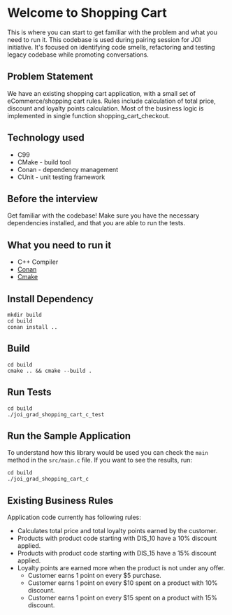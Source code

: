 # Welcome to Shopping Cart

This is where you can start to get familiar with the problem and what you need to run it.
This codebase is used during pairing session for JOI initiative.
It's focused on identifying code smells, refactoring and testing legacy codebase while promoting
conversations.

## Problem Statement

We have an existing shopping cart application, with a small set of eCommerce/shopping cart rules. Rules include calculation of total price, discount and loyalty points calculation. Most of the business logic is implemented in single function shopping_cart_checkout.

## Technology used

- C99
- CMake - build tool
- Conan - dependency management
- CUnit - unit testing framework

## Before the interview

Get familiar with the codebase! Make sure you have the necessary dependencies installed, and that you are able to run the tests.

## What you need to run it

- C++ Compiler
- [Conan](https://conan.io/downloads.html)
- [Cmake](https://cmake.org/download/)

## Install Dependency
```console
mkdir build
cd build
conan install ..
```

## Build

```console
cd build
cmake .. && cmake --build .
```

## Run Tests

```console
cd build
./joi_grad_shopping_cart_c_test
```

## Run the Sample Application

To understand how this library would be used you can check the `main` method in the `src/main.c` file. If you want to see the results, run:

```console
cd build
./joi_grad_shopping_cart_c
```

## Existing Business Rules

Application code currently has following rules:

- Calculates total price and total loyalty points earned by the customer.
- Products with product code starting with DIS_10 have a 10% discount applied.
- Products with product code starting with DIS_15 have a 15% discount applied.
- Loyalty points are earned more when the product is not under any offer.
  - Customer earns 1 point on every \$5 purchase.
  - Customer earns 1 point on every \$10 spent on a product with 10% discount.
  - Customer earns 1 point on every \$15 spent on a product with 15% discount.
